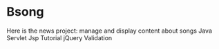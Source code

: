 # Bsong
Here is the news project: manage and display content about songs
Java Servlet
Jsp Tutorial
jQuery Validation
